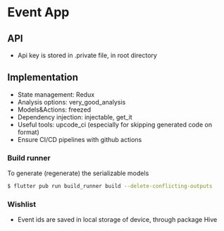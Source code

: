 # Event App

## API

- Api key is stored in .private file, in root directory

## Implementation

- State management: Redux
- Analysis options: very_good_analysis
- Models&Actions: freezed
- Dependency injection: injectable, get_it
- Useful tools: upcode_ci (especially for skipping generated code on format)
- Ensure CI/CD pipelines with github actions

### Build runner

To generate (regenerate) the serializable models

```bash
$ flutter pub run build_runner build --delete-conflicting-outputs
```

### Wishlist

- Event ids are saved in local storage of device, through package Hive 